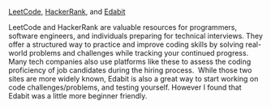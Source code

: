 [LeetCode](https://leetcode.com/), [HackerRank](https://www.hackerrank.com/), and [Edabit](https://edabit.com/)

LeetCode and HackerRank are valuable resources for programmers, software engineers, and individuals preparing for technical interviews. They offer a structured way to practice and improve coding skills by solving real-world problems and challenges while tracking your continued progress. Many tech companies also use platforms like these to assess the coding proficiency of job candidates during the hiring process.  While those two sites are more widely known, Edabit is also a great way to start working on code challenges/problems, and testing yourself. However I found that Edabit was a little more beginner friendly.
